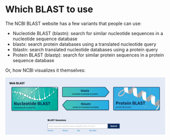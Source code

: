 # Which BLAST to use

The NCBI BLAST website has a few variants that people can use:

* Nucleotide BLAST (blastn): search for similar nucleotide sequences in a nucleotide sequence database
* blastx: search protein databases using a translated nucleotide query
* tblastn: search translated nucleotide databases using a protein query
* Protein BLAST (blastp): search for similar protein sequences in a protein sequence database

Or, how NCBI visualizes it themselves:

![](blast_types.png)

